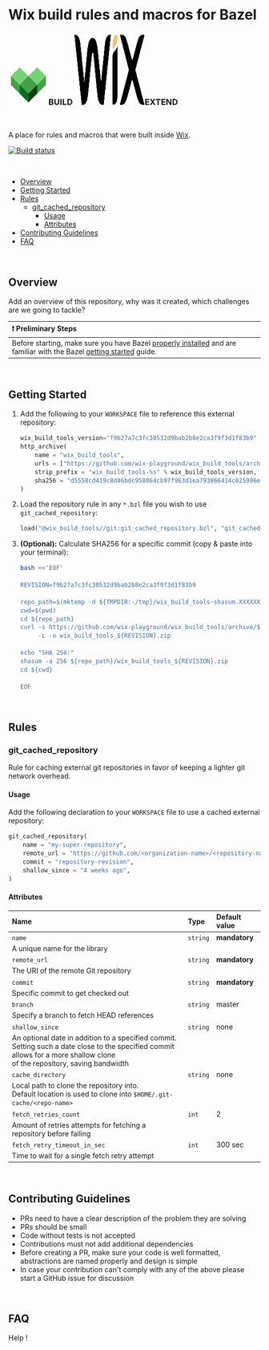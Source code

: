 <h1>Wix build rules and macros for Bazel</h1>

<h3 id="wix-logo">
	<img src="assets/icons/bazel.svg" height="80" width="80">BUILD 
	<img src="assets/icons/wix.svg" height="140" width="140">EXTEND
</h3>

<br>

A place for rules and macros that were built inside [Wix](https://www.wix.engineering/).

[![Build status](https://github.com/wix-playground/wix_build_tools/actions/workflows/continuous-integration-workflow.yml/badge.svg)](https://github.com/wix-playground/wix_build_tools/actions/workflows/continuous-integration-workflow.yml)

<br>

- [Overview](#overview)
- [Getting Started](#getting-started)
- [Rules](#rules)
   - [git_cached_repository](#git_cached_repository)
      - [Usage](#git_cached_repository_usage)
      - [Attributes](#git_cached_repository_attr)
- [Contributing Guidelines](#contributing)
- [FAQ](#faq)

<br>

<h2 id="overview">Overview</h2>

Add an overview of this repository, why was it created, which challenges are we going to tackle?

| :heavy_exclamation_mark: Preliminary Steps |
| :--------------------------------------- |
| Before starting, make sure you have Bazel [properly installed](https://docs.bazel.build/install.html) and are familiar with the Bazel [getting started](https://docs.bazel.build/getting-started.html) guide. |

<br>

<h2 id="getting-started">Getting Started</h2>

1. Add the following to your `WORKSPACE` file to reference this external repository:

   ```python
   wix_build_tools_version="f9b27a7c3fc30532d9bab2b8e2ca3f9f3d1f83b9"
   http_archive(
       name = "wix_build_tools",
       urls = ["https://github.com/wix-playground/wix_build_tools/archive/%s.zip" % wix_build_tools_version],
       strip_prefix = "wix_build_tools-%s" % wix_build_tools_version,
       sha256 = "d5558cd419c8d46bdc958064cb97f963d1ea793866414c025906ec15033512ed",
   )
   ```

1. Load the repository rule in any `*.bzl` file you wish to use `git_cached_repository`:

   ```python
   load("@wix_build_tools//git:git_cached_repository.bzl", "git_cached_repository")
   ```

1. **(Optional):** Calculate SHA256 for a specific commit (copy & paste into your terminal):

   ```bash
   bash <<'EOF'
   
   REVISION=f9b27a7c3fc30532d9bab2b8e2ca3f9f3d1f83b9
   
   repo_path=$(mktemp -d ${TMPDIR:-/tmp}/wix_build_tools-shasum.XXXXXX)
   cwd=$(pwd)
   cd ${repo_path}
   curl -s https://github.com/wix-playground/wix_build_tools/archive/${REVISION}.zip \
        -L -o wix_build_tools_${REVISION}.zip
   
   echo "SHA 256:"
   shasum -a 256 ${repo_path}/wix_build_tools_${REVISION}.zip
   cd ${cwd}
   
   EOF
   ```

<br>

<h2 id="rules">Rules</h2>

<h3 id="git_cached_repository">git_cached_repository</h3>

Rule for caching external git repositories in favor of keeping a lighter git network overhead.

<h4 id="git_cached_repository_usage">Usage</h4>

Add the following declaration to your `WORKSPACE` file to use a cached external repository:

```python
git_cached_repository(
    name = "my-super-repository",
    remote_url = "https://github.com/<organization-name>/<repository-name>.git",
    commit = "repository-revision",
    shallow_since = "4 weeks ago",
)
```

<h4 id="git_cached_repository_attr">Attributes</h4>

| **Name**            | **Type**           | **Default value**
| :---                           | :---                        | :---
| `name`       | `string`    | **mandatory**
| A unique name for the library
| `remote_url` | `string`    | **mandatory**
| The URI of the remote Git repository
| `commit`     | `string`    | **mandatory**
| Specific commit to get checked out
| `branch`     | `string`    | master
| Specify a branch to fetch HEAD references
| `shallow_since`     |  `string`  | none
| An optional date in addition to a specified commit.<br>Setting such a date close to the specified commit allows for a more shallow clone <br>of the repository, saving bandwidth
| `cache_directory`     | `string`    | none
| Local path to clone the repository into.<br>Default location is used to clone into `$HOME/.git-cache/<repo-name>`
| `fetch_retries_count`     | `int`    | 2
| Amount of retries attempts for fetching a repository before failing
| `fetch_retry_timeout_in_sec`     | `int`    | 300 sec
| Time to wait for a single fetch retry attempt

<br>

<h2 id="contributing">Contributing Guidelines</h2>

- PRs need to have a clear description of the problem they are solving
- PRs should be small
- Code without tests is not accepted
- Contributions must not add additional dependencies
- Before creating a PR, make sure your code is well formatted, abstractions are named properly and design is simple
- In case your contribution can't comply with any of the above please start a GitHub issue for discussion

<br>

<h2 id="faq">FAQ</h2>

Help !


